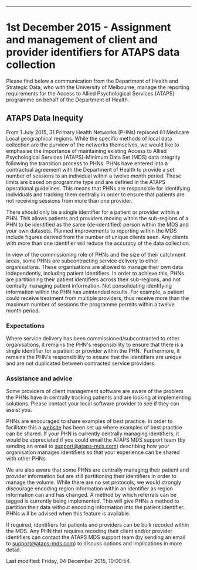 ---
<h1>1st December 2015 - Assignment and management of client and provider identifiers for ATAPS data collection</h1>
<p>Please find below a communication from the Department of Health and Strategic Data, who with the University of Melbourne, manage the reporting requirements for the Access to Allied Psychological Services (ATAPS) programme on behalf of the Department of Health.</p>
<h2>ATAPS Data Inequity</h2>
<p>From 1 July 2015, 31 Primary Health Networks (PHNs) replaced 61 Medicare Local geographical regions. While the specific methods of local data collection are the purview of the networks themselves, we would like to emphasise the importance of maintaining existing Access to Allied Psychological Services (ATAPS)-Minimum Data Set (MDS) data integrity following the transition process to PHNs. PHNs have entered into a contractual agreement with the Department of Health to provide a set number of sessions to an individual within a twelve month period. These limits are based on programme type and are defined in the ATAPS operational guidelines. This means that PHNs are responsible for identifying individuals and tracking them centrally in order to ensure that patients are not receiving sessions from more than one provider.</p>
<p>There should only be a single identifier for a patient or provider within a PHN. This allows patients and providers moving within the sub-regions of a PHN to be identified as the same (de-identified) person within the MDS and your own datasets. Planned improvements to reporting within the MDS include figures derived from the number of unique clients seen. Any clients with more than one identifier will reduce the accuracy of the data collection.</p>
<p>In view of the commissioning role of PHNs and the size of their catchment areas, some PHNs are subcontracting service delivery to other organisations. These organisations are allowed to manage their own data independently, including patient identifiers. In order to achieve this, PHNs are partitioning their patient identifiers across their sub-regions, and not centrally managing patient information. Not consolidating identifying information within the PHN has unintended results. For example, a patient could receive treatment from multiple providers, thus receive more than the maximum number of sessions the programme permits within a twelve month period.</p>
<h3><a></a>Expectations</h3>
<p>Where service delivery has been commissioned/subcontracted to other organisations, it remains the PHN's responsibility to ensure that there is a single identifier for a patient or provider within the PHN.  Furthermore, it remains the PHN's responsibility to ensure that the identifiers are unique and are not duplicated between contracted service providers.</p>
<h3><a></a>Assistance and advice</h3>
<p>Some providers of client management software are aware of the problem the PHNs have in centrally tracking patients and are looking at implementing solutions. Please contact your local software provider to see if they can assist you.</p>
<p>PHNs are encouraged to share examples of best practice. In order to facilitate this a <a href="../../user-documentation/assignment-and-management-of-client-and-provider-identifiers/index.html">website</a> has been set up where examples of best practice can be shared. If your PHN is currently centrally managing identifiers, it would be appreciated if you could email the ATAPS MDS support team (by sending an email to <a href="mailto:support@ataps-mds.com">support@ataps-mds.com</a>) describing how your organisation manages identifiers so that your experience can be shared with other PHNs.</p>
<p>We are also aware that some PHNs are centrally managing their patient and provider information but are still partitioning their identifiers in order to manage the volume. While there are no set protocols, we would strongly discourage encoding region information within an identifier as region information can and has changed. A method by which referrals can be tagged is currently being implemented. This will give PHNs a method to partition their data without encoding information into the patient identifier. PHNs will be advised when this feature is available.</p>
<p>If required, identifiers for patients and providers can be bulk recoded within the MDS. Any PHN that requires recoding their client and/or provider identifiers can contact the ATAPS MDS support team (by sending an email to <a href="mailto:support@ataps-mds.com">support@ataps-mds.com</a>) to discuss options and implications in more detail.</p>    <div id='last-modified'>
      Last modified: Friday, 04 December 2015, 10:00:54.  
